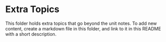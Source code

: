 # Extra Topics

This folder holds extra topics that go beyond the unit notes. To add new
content, create a markdown file in this folder, and link to it in this README
with a short description. 
